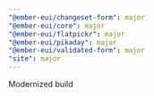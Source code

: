 ```yaml
---
"@ember-eui/changeset-form": major
"@ember-eui/core": major
"@ember-eui/flatpickr": major
"@ember-eui/pikaday": major
"@ember-eui/validated-form": major
"site": major
---
```


Modernized build

